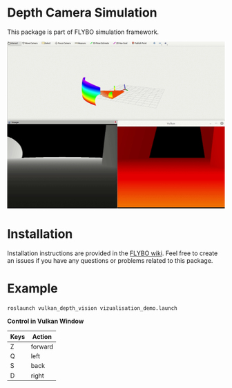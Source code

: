 # Depth Camera Simulation

This package is part of FLYBO simulation framework.

![Farmers Market Finder - Animated gif demo](ressouces/visu_demo.gif)

# Installation
Installation instructions are provided in the [FLYBO wiki](https://github.com/anthonybrunel/FLYBO/wiki). Feel free to create an issues if you have any questions or problems related to this package.


# Example

```roslaunch vulkan_depth_vision vizualisation_demo.launch```

**Control in Vulkan Window**

Keys  | Action
----- | ------
Z  | forward
Q  | left
S  | back
D  | right


